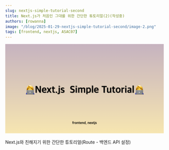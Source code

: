 ```yaml
---
slug: nextjs-simple-tutorial-second
title: Next.js가 처음인 그대를 위한 간단한 튜토리얼(2)(작성중)
authors: [rowanna]
image: "/blog/2025-01-29-nextjs-simple-tutorial-second/image-2.png"
tags: [frontend, nextjs, ASAC07]
---
```


![alt text](image-2.png)

Next.js와 친해지기 위한 간단한 튜토리얼(Route - 백엔드 API 설정)

<!-- truncate -->
